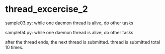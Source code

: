 # thread_excercise_2

sample03.py: while one daemon thread is alive, do other tasks

sample04.py: while one daemon thread is alive, do other tasks

after the thread ends, the next thread is submitted. thread is submitted total 10 times.
